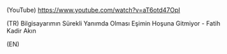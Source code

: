 (YouTube) https://www.youtube.com/watch?v=aT6otd47OpI

(TR) Bilgisayarımın Sürekli Yanımda Olması Eşimin Hoşuna Gitmiyor - Fatih Kadir Akın

(EN)
